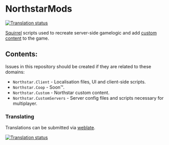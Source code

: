 # NorthstarMods
<a href="https://translate.harmony.tf/engage/northstar/">
<img src="https://translate.harmony.tf/widgets/northstar/-/client/svg-badge.svg" alt="Translation status" />
</a>

[Squirrel](http://www.squirrel-lang.org/squirreldoc/reference/index.html) scripts used to recreate server-side gamelogic and add [custom content](https://r2northstar.gitbook.io/r2northstar-wiki/using-northstar/gamemodes) to the game. 

## Contents:

Issues in this repository should be created if they are related to these domains:
- `Northstar.Client` - Localisation files, UI and client-side scripts.
- `Northstar.Coop` - Soon™.
- `Northstar.Custom` - Northstar custom content.
- `Northstar.CustomServers` - Server config files and scripts necessary for multiplayer.

### Translating

Translations can be submitted via [weblate](https://translate.harmony.tf/projects/northstar/client/).

<a href="https://translate.harmony.tf/engage/northstar/">
<img src="https://translate.harmony.tf/widgets/northstar/-/client/multi-auto.svg" alt="Translation status" />
</a>
